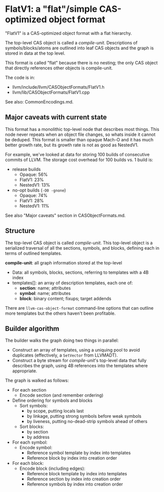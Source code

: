 # FlatV1: a "flat"/simple CAS-optimized object format

"FlatV1" is a CAS-optimized object format with a flat hierarchy.

The top-level CAS object is called a *compile-unit*. Descriptions of
symbols/blocks/atoms are outlined into leaf CAS objects and the graph is stored
in data at the top level.

This format is called "flat" because there is no nesting; the only CAS object
that directly references other objects is compile-unit.

The code is in:

- llvm/include/llvm/CASObjectFormats/FlatV1.h
- llvm/lib/CASObjectFormats/FlatV1.cpp

See also: CommonEncodings.md.

## Major caveats with current state

This format has a monolithic top-level node that describes most things. This
node never repeats when an object file changes, so whats inside it cannot be
deduped. This format is smaller than opaque Mach-O and it has much better
growth rate, but its growth rate is not as good as NestedV1.

For example, we've looked at data for storing 100 builds of consecutive commits
of LLVM. The storage cost overhead for 100 builds vs. 1 build is:

- release builds
    - Opaque: 56%
    - FlatV1: 23%
    - NestedV1: 13%
- no-opt builds (`-O0 -gnone`)
    - Opaque: 74%
    - FlatV1: 28%
    - NestedV1: 11%

See also "Major caveats" section in CASObjectFormats.md.

## Structure

The top-level CAS object is called *compile-unit*. This top-level object is a
serialized traversal of all the sections, symbols, and blocks, defining each in
terms of outlined templates.

**compile-unit**: all graph information stored at the top-level

- Data: all symbols, blocks, sections, referring to templates with a 4B index
- templates[]: an array of description templates, each one of:
    - **section**: name; attributes
    - **symbol**: name; attributes
    - **block**: binary content; fixups; target addends

There are `llvm-cas-object-format` command-line options that can outline more
templates but the others haven't been profitable.

## Builder algorithm

The builder walks the graph doing two things in parallel:

- Construct an array of templates, using a uniquing pool to avoid duplicates
  (effectively, a `SetVector` from LLVMADT).
- Construct a byte stream for *compile-unit*'s top-level data that fully
  describes the graph, using 4B references into the templates where
  appropriate.

The graph is walked as follows:

- For each section
    - Encode section (and remember ordering)
- Define ordering for symbols and blocks
    - Sort symbols:
        - by scope, putting locals last
        - by linkage, putting strong symbols before weak symbols
        - by liveness, putting no-dead-strip symbols ahead of others
    - Sort blocks:
        - by section
        - by address
- For each symbol:
    - Encode symbol:
        - Reference symbol template by index into templates
        - Reference block by index into creation order
- For each block:
    - Encode block (including edges):
        - Reference block template by index into templates
        - Reference section by index into creation order
        - Reference symbols by index into creation order

